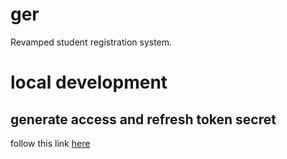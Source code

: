 # ger
Revamped student registration system.

# local development
## generate access and refresh token secret
follow this link [here](https://docs.mia-platform.eu/docs/runtime_suite/client-credentials/jwt_keys)
